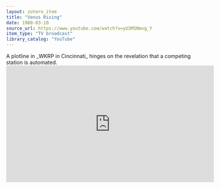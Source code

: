 ```yaml
---
layout: zotero_item
title: "Venus Rising"
date: 1980-03-10
source_url: https://www.youtube.com/watch?v=yU3MSNmvg_Y
item_type: "TV broadcast"
library_catalog: "YouTube"
---
```


<span class="Z3988" title="url_ver=Z39.88-2004&amp;ctx_ver=Z39.88-2004&amp;rfr_id=info%3Asid%2Fzotero.org%3A2&amp;rft_val_fmt=info%3Aofi%2Ffmt%3Akev%3Amtx%3Adc&amp;rft.type=tvBroadcast&amp;rft.title=Venus%20Rising&amp;rft.description=A%20plotline%20in%20_WKRP%20in%20Cincinnati_%20hinges%20on%20the%20revelation%20that%20a%20competing%20station%20is%20automated.&amp;rft.identifier=https%3A%2F%2Fwww.youtube.com%2Fwatch%3Fv%3DyU3MSNmvg_Y&amp;rft.au=undefined&amp;rft.date=1980-03-10">
A plotline in _WKRP in Cincinnati_ hinges on the revelation that a competing station is automated.
</span>

<iframe width="560" height="315" src="https://www.youtube.com/embed/S_Mb0w02v2M?si=hcCf0pQSADbA3qph&amp;start=632" title="YouTube video player" frameborder="0" allow="accelerometer; autoplay; clipboard-write; encrypted-media; gyroscope; picture-in-picture; web-share" allowfullscreen></iframe>
